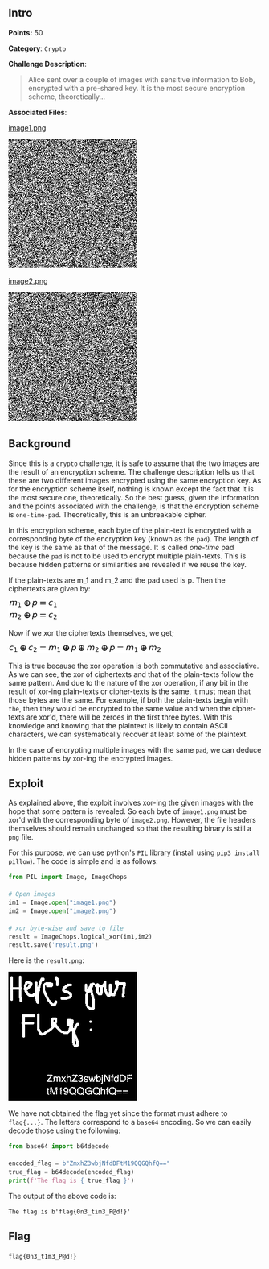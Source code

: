 ## Intro

**Points:** 50

**Category**: `Crypto`

**Challenge Description**:

> Alice sent over a couple of images with sensitive information to Bob, encrypted with a pre-shared key. It is the most secure encryption scheme, theoretically...

**Associated Files**:

[image1.png](image1.png)

![image1.png](image1.png)

[image2.png](image2.png)

![image2.png](image2.png)

## Background

Since this is a `crypto` challenge, it is safe to assume that the two images are the result of an encryption scheme. The challenge description tells us that these are two different images encrypted using the same encryption key. As for the encryption scheme itself, nothing is known except the fact that it is the most secure one, theoretically. So the best guess, given the information and the points associated with the challenge, is that the encryption scheme is `one-time-pad`. Theoretically, this is an unbreakable cipher.

In this encryption scheme, each byte of the plain-text is encrypted with a corresponding byte of the encryption key (known as the `pad`). The length of the key is the same as that of the message. It is called *one-time* pad because the `pad` is not to be used to encrypt multiple plain-texts. This is because hidden patterns or similarities are revealed if we reuse the key.

If the plain-texts are m_1 and m_2 and the pad used is p. Then the ciphertexts are given by:

![$$m_1 \oplus p = c_1\\m_2 \oplus p = c_2$$](one-time-pad.png)

Now if we xor the ciphertexts themselves, we get;

![$c_1 \oplus c_2 = m_1 \oplus p \oplus m_2 \oplus p = m_1 \oplus m_2$](exploit.png)

This is true because the xor operation is both commutative and associative. As we can see, the xor of ciphertexts and that of the plain-texts follow the same pattern. And due to the nature of the xor operation, if any bit in the result of xor-ing plain-texts or cipher-texts is the same, it must mean that those bytes are the same. For example, if both the plain-texts begin with `the`, then they would be encrypted to the same value and when the cipher-texts are xor'd, there will be zeroes in the first three bytes. With this knowledge and knowing that the plaintext is likely to contain ASCII characters, we can systematically recover at least some of the plaintext.

In the case of encrypting multiple images with the same `pad`, we can deduce hidden patterns by xor-ing the encrypted images.

## Exploit

As explained above, the exploit involves xor-ing the given images with the hope that some pattern is revealed. So each byte of `image1.png` must be xor'd with the corresponding byte of `image2.png`. However, the file headers themselves should remain unchanged so that the resulting binary is still a `png` file.

For this purpose, we can use python's `PIL` library (install using `pip3 install pillow`). The code is simple and is as follows:

```python
from PIL import Image, ImageChops

# Open images
im1 = Image.open("image1.png")
im2 = Image.open("image2.png")

# xor byte-wise and save to file
result = ImageChops.logical_xor(im1,im2)
result.save('result.png')
```

Here is the `result.png`:

![result.png](result.png)

We have not obtained the flag yet since the format must adhere to `flag{...}`. The letters correspond to a `base64` encoding. So we can easily decode those using the following:

```python
from base64 import b64decode

encoded_flag = b"ZmxhZ3wbjNfdDFtM19QQGQhfQ=="
true_flag = b64decode(encoded_flag)
print(f'The flag is { true_flag }')
```

The output of the above code is:

```plaintext
The flag is b'flag{0n3_tim3_P@d!}'
```

## Flag

`flag{0n3_t1m3_P@d!}` 
